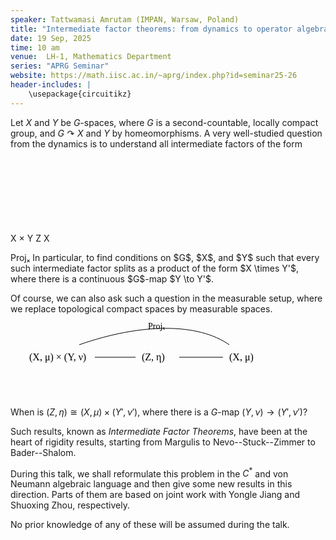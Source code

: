 ```yaml
---
speaker: Tattwamasi Amrutam (IMPAN, Warsaw, Poland)
title: "Intermediate factor theorems: from dynamics to operator algebras"
date: 19 Sep, 2025
time: 10 am
venue:  LH-1, Mathematics Department
series: "APRG Seminar"
website: https://math.iisc.ac.in/~aprg/index.php?id=seminar25-26
header-includes: |
    \usepackage{circuitikz}
---
```


Let $X$ and $Y$ be $G$-spaces, where $G$ is a second-countable, locally compact group, and 
$G \curvearrowright X$ and $Y$ by homeomorphisms. A very well-studied question from the dynamics 
is to understand all intermediate factors of the form
<svg xmlns="http://www.w3.org/2000/svg" width="420" height="120" viewBox="0 0 420 120">
  <!-- Nodes -->
  <text x="40" y="60" font-family="serif" font-size="16">X × Y</text>
  <text x="160" y="60" font-family="serif" font-size="16">Z</text>
  <text x="280" y="60" font-family="serif" font-size="16">X</text>

  <!-- Straight arrows -->
  <line x1="95" y1="55" x2="150" y2="55" stroke="black" marker-end="url(#arrow)"/>
  <line x1="190" y1="55" x2="270" y2="55" stroke="black" marker-end="url(#arrow)"/>

  <!-- Curved arrow (shifted left, higher arc) -->
  <path d="M60,35 C150,0 240,0 280,35" stroke="black" fill="none" marker-end="url(#arrow)"/>
  <text x="165" y="10" font-family="serif" font-size="14">Projₓ</text>

  <!-- Arrowhead -->
  <defs>
    <marker id="arrow" markerWidth="10" markerHeight="10" refX="10" refY="5"
            orient="auto" markerUnits="strokeWidth">
      <path d="M0,0 L10,5 L0,10 z" fill="black"/>
    </marker>
  </defs>
</svg>
In particular, to find conditions on $G$, $X$, and $Y$ such that every such intermediate factor splits as 
a product of the form $X \times Y'$, where there is a continuous $G$-map $Y \to Y'$. 

Of course, we can also ask such a question in the measurable setup, where we replace topological compact spaces by measurable spaces.

<svg xmlns="http://www.w3.org/2000/svg" width="480" height="120" viewBox="0 0 480 120">
  <!-- Nodes -->
  <text x="30" y="60" font-family="serif" font-size="16">(X, μ) × (Y, ν)</text>
  <text x="210" y="60" font-family="serif" font-size="16">(Z, η)</text>
  <text x="350" y="60" font-family="serif" font-size="16">(X, μ)</text>

  <!-- Straight arrows -->
  <!-- Start earlier (closer to the first text) -->
  <line x1="135" y1="55" x2="200" y2="55" stroke="black" marker-end="url(#arrow)"/>
  <line x1="270" y1="55" x2="340" y2="55" stroke="black" marker-end="url(#arrow)"/>

  <!-- Curved arrow (only slightly shifted right compared to original) -->
  <path d="M110,35 C210,0 300,0 350,35" stroke="black" fill="none" marker-end="url(#arrow)"/>
  <text x="220" y="10" font-family="serif" font-size="14">Projₓ</text>

  <!-- Arrowhead -->
  <defs>
    <marker id="arrow" markerWidth="10" markerHeight="10" refX="10" refY="5"
            orient="auto" markerUnits="strokeWidth">
      <path d="M0,0 L10,5 L0,10 z" fill="black"/>
    </marker>
  </defs>
</svg>


When is $(Z,\eta) \cong (X,\mu) \times (Y',\nu')$, where there is a $G$-map $(Y,\nu)\to (Y',\nu')$?

Such results, known as _Intermediate Factor Theorems_, have been at the heart of rigidity results, 
starting from Margulis to Nevo--Stuck--Zimmer to Bader--Shalom.

During this talk, we shall reformulate this problem in the $C^*$ and von Neumann algebraic language 
and then give some new results in this direction. Parts of them are based on joint work with 
Yongle Jiang and Shuoxing Zhou, respectively. 

No prior knowledge of any of these will be assumed during the talk.
